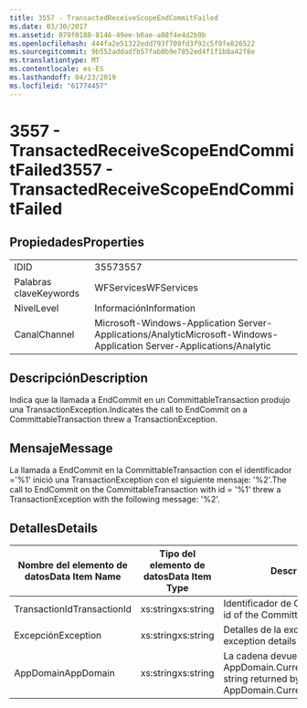 ```yaml
---
title: 3557 - TransactedReceiveScopeEndCommitFailed
ms.date: 03/30/2017
ms.assetid: 079f0188-8146-49ee-b6ae-a08f4e4d2b9b
ms.openlocfilehash: 444fa2e51322edd793f709fd3f92c5f9fe826522
ms.sourcegitcommit: 9b552addadfb57fab0b9e7852ed4f1f1b8a42f8e
ms.translationtype: MT
ms.contentlocale: es-ES
ms.lasthandoff: 04/23/2019
ms.locfileid: "61774457"
---
```

# <a name="3557---transactedreceivescopeendcommitfailed"></a><span data-ttu-id="8c5e8-102">3557 - TransactedReceiveScopeEndCommitFailed</span><span class="sxs-lookup"><span data-stu-id="8c5e8-102">3557 - TransactedReceiveScopeEndCommitFailed</span></span>
## <a name="properties"></a><span data-ttu-id="8c5e8-103">Propiedades</span><span class="sxs-lookup"><span data-stu-id="8c5e8-103">Properties</span></span>  
  
|||  
|-|-|  
|<span data-ttu-id="8c5e8-104">ID</span><span class="sxs-lookup"><span data-stu-id="8c5e8-104">ID</span></span>|<span data-ttu-id="8c5e8-105">3557</span><span class="sxs-lookup"><span data-stu-id="8c5e8-105">3557</span></span>|  
|<span data-ttu-id="8c5e8-106">Palabras clave</span><span class="sxs-lookup"><span data-stu-id="8c5e8-106">Keywords</span></span>|<span data-ttu-id="8c5e8-107">WFServices</span><span class="sxs-lookup"><span data-stu-id="8c5e8-107">WFServices</span></span>|  
|<span data-ttu-id="8c5e8-108">Nivel</span><span class="sxs-lookup"><span data-stu-id="8c5e8-108">Level</span></span>|<span data-ttu-id="8c5e8-109">Información</span><span class="sxs-lookup"><span data-stu-id="8c5e8-109">Information</span></span>|  
|<span data-ttu-id="8c5e8-110">Canal</span><span class="sxs-lookup"><span data-stu-id="8c5e8-110">Channel</span></span>|<span data-ttu-id="8c5e8-111">Microsoft-Windows-Application Server-Applications/Analytic</span><span class="sxs-lookup"><span data-stu-id="8c5e8-111">Microsoft-Windows-Application Server-Applications/Analytic</span></span>|  
  
## <a name="description"></a><span data-ttu-id="8c5e8-112">Descripción</span><span class="sxs-lookup"><span data-stu-id="8c5e8-112">Description</span></span>  
 <span data-ttu-id="8c5e8-113">Indica que la llamada a EndCommit en un CommittableTransaction produjo una TransactionException.</span><span class="sxs-lookup"><span data-stu-id="8c5e8-113">Indicates the call to EndCommit on a CommittableTransaction threw a TransactionException.</span></span>  
  
## <a name="message"></a><span data-ttu-id="8c5e8-114">Mensaje</span><span class="sxs-lookup"><span data-stu-id="8c5e8-114">Message</span></span>  
 <span data-ttu-id="8c5e8-115">La llamada a EndCommit en la CommittableTransaction con el identificador ='%1' inició una TransactionException con el siguiente mensaje: '%2'.</span><span class="sxs-lookup"><span data-stu-id="8c5e8-115">The call to EndCommit on the CommittableTransaction with id = '%1' threw a TransactionException with the following message: '%2'.</span></span>  
  
## <a name="details"></a><span data-ttu-id="8c5e8-116">Detalles</span><span class="sxs-lookup"><span data-stu-id="8c5e8-116">Details</span></span>  
  
|<span data-ttu-id="8c5e8-117">Nombre del elemento de datos</span><span class="sxs-lookup"><span data-stu-id="8c5e8-117">Data Item Name</span></span>|<span data-ttu-id="8c5e8-118">Tipo del elemento de datos</span><span class="sxs-lookup"><span data-stu-id="8c5e8-118">Data Item Type</span></span>|<span data-ttu-id="8c5e8-119">Descripción</span><span class="sxs-lookup"><span data-stu-id="8c5e8-119">Description</span></span>|  
|--------------------|--------------------|-----------------|  
|<span data-ttu-id="8c5e8-120">TransactionId</span><span class="sxs-lookup"><span data-stu-id="8c5e8-120">TransactionId</span></span>|<span data-ttu-id="8c5e8-121">xs:string</span><span class="sxs-lookup"><span data-stu-id="8c5e8-121">xs:string</span></span>|<span data-ttu-id="8c5e8-122">Identificador de CommittableTransaction.</span><span class="sxs-lookup"><span data-stu-id="8c5e8-122">The id of the CommittableTransaction.</span></span>|  
|<span data-ttu-id="8c5e8-123">Excepción</span><span class="sxs-lookup"><span data-stu-id="8c5e8-123">Exception</span></span>|<span data-ttu-id="8c5e8-124">xs:string</span><span class="sxs-lookup"><span data-stu-id="8c5e8-124">xs:string</span></span>|<span data-ttu-id="8c5e8-125">Detalles de la excepción para la excepción</span><span class="sxs-lookup"><span data-stu-id="8c5e8-125">The exception details for the exception</span></span>|  
|<span data-ttu-id="8c5e8-126">AppDomain</span><span class="sxs-lookup"><span data-stu-id="8c5e8-126">AppDomain</span></span>|<span data-ttu-id="8c5e8-127">xs:string</span><span class="sxs-lookup"><span data-stu-id="8c5e8-127">xs:string</span></span>|<span data-ttu-id="8c5e8-128">La cadena devuelta por AppDomain.CurrentDomain.FriendlyName.</span><span class="sxs-lookup"><span data-stu-id="8c5e8-128">The string returned by AppDomain.CurrentDomain.FriendlyName.</span></span>|
